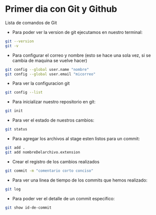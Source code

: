 # Primer dia con Git y Github

Lista de comandos de Git

* Para poder ver la version de git ejecutamos en nuestro terminal:


```bash
git --version
git -v
```

* Para configurar el correo y nombre (esto se hace una sola vez, si se cambia de maquina se vuelve hacer)

```bash
git config --global user.name "nombre"
git config --global user.email "micorreo"
```
* Para ver la configuracion git

```bash
git config --list

```

* Para inicializar nuestro repositorio en git:

```bash
git init
```
* Para ver el estado de nuestros cambios:

```bash
git status
```

* Para agregar los archivos al stage esten listos para un commit:

```bash
git add .
git add nombreDelarchivo.extension
```
* Crear el registro de los cambios realizados

```bash
git commit -m "comentario corto conciso"
```

* Para ver una linea de tiempo de los commits que hemos realizado:

```bash
git log
```
* Para poder ver el detalle de un commit especifico:

```bash
git show id-de-commit
```





